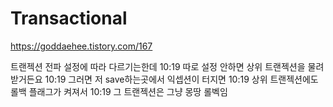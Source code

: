 # Transactional

https://goddaehee.tistory.com/167

트랜젝션 전파 설정에 따라 다르기는한데
10:19
따로 설정 안하면 상위 트랜젝션을 물려받거든요
10:19
그러면 저 save하는곳에서 익셉션이 터지면
10:19
상위 트랜젝션에도 롤백 플래그가 켜져서
10:19
그 트랜젝션은 그냥 몽땅 롤벡임
